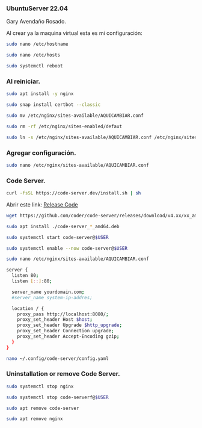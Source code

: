 ### UbuntuServer 22.04
Gary Avendaño Rosado.

Al crear ya la maquina virtual esta es mi configuración:

```bash
sudo nano /etc/hostname
```
```bash
sudo nano /etc/hosts
```
```bash
sudo systemctl reboot
```

### Al reiniciar.

```bash
sudo apt install -y nginx
```
```bash
sudo snap install certbot --classic
```
```bash
sudo mv /etc/nginx/sites-available/AQUICAMBIAR.conf
```
```bash
sudo rm -rf /etc/nginx/sites-enabled/defaut
```
```bash
sudo ln -s /etc/nginx/sites-available/AQUICAMBIAR.conf /etc/nginx/sites-enabled/
```
### Agregar configuración.

```bash
sudo nano /etc/nginx/sites-available/AQUICAMBIAR.conf
```

### Code Server.

```bash
curl -fsSL https://code-server.dev/install.sh | sh
```

Abrir este link: [Release Code](https://github.com/coder/code-server/releases)

```bash
wget https://github.com/coder/code-server/releases/download/v4.xx/xx_amd64.deb
```
```bash
sudo apt install ./code-server_*_amd64.deb
```
```bash
sudo systemctl start code-server@$USER
```
```bash
sudo systemctl enable --now code-server@$USER
```
```bash
sudo nano /etc/nginx/sites-available/AQUICAMBIAR.conf
```
```bash
server {
  listen 80;
  listen [::]:80;

  server_name yourdomain.com;
  #server_name system-ip-addres;

  location / {
    proxy_pass http://localhost:8080/;
    proxy_set_header Host $host;
    proxy_set_header Upgrade $http_upgrade;
    proxy_set_header Connection upgrade;
    proxy_set_header Accept-Encoding gzip;
  }
}
```
```bash
nano ~/.config/code-server/config.yaml
```

### Uninstallation or remove Code Server.

```bash
sudo systemctl stop nginx
```
```bash
sudo systemctl stop code-serverf@$USER
```
```bash
sudo apt remove code-server
```
```bash
sudo apt remove nginx
```
